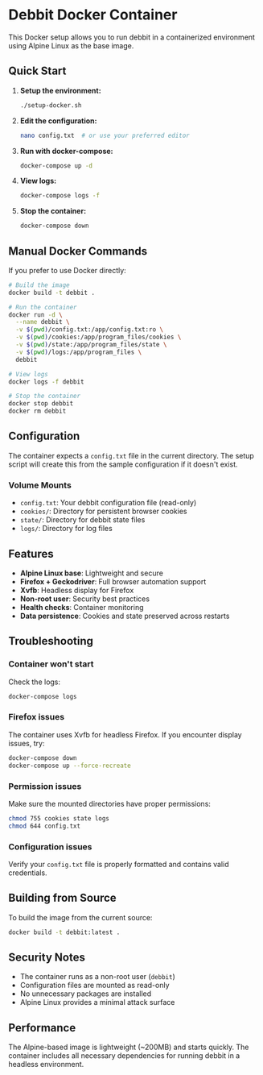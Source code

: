 # Debbit Docker Container

This Docker setup allows you to run debbit in a containerized environment using Alpine Linux as the base image.

## Quick Start

1. **Setup the environment:**
   ```bash
   ./setup-docker.sh
   ```

2. **Edit the configuration:**
   ```bash
   nano config.txt  # or use your preferred editor
   ```

3. **Run with docker-compose:**
   ```bash
   docker-compose up -d
   ```

4. **View logs:**
   ```bash
   docker-compose logs -f
   ```

5. **Stop the container:**
   ```bash
   docker-compose down
   ```

## Manual Docker Commands

If you prefer to use Docker directly:

```bash
# Build the image
docker build -t debbit .

# Run the container
docker run -d \
  --name debbit \
  -v $(pwd)/config.txt:/app/config.txt:ro \
  -v $(pwd)/cookies:/app/program_files/cookies \
  -v $(pwd)/state:/app/program_files/state \
  -v $(pwd)/logs:/app/program_files \
  debbit

# View logs
docker logs -f debbit

# Stop the container
docker stop debbit
docker rm debbit
```

## Configuration

The container expects a `config.txt` file in the current directory. The setup script will create this from the sample configuration if it doesn't exist.

### Volume Mounts

- `config.txt`: Your debbit configuration file (read-only)
- `cookies/`: Directory for persistent browser cookies
- `state/`: Directory for debbit state files
- `logs/`: Directory for log files

## Features

- **Alpine Linux base**: Lightweight and secure
- **Firefox + Geckodriver**: Full browser automation support
- **Xvfb**: Headless display for Firefox
- **Non-root user**: Security best practices
- **Health checks**: Container monitoring
- **Data persistence**: Cookies and state preserved across restarts

## Troubleshooting

### Container won't start
Check the logs:
```bash
docker-compose logs
```

### Firefox issues
The container uses Xvfb for headless Firefox. If you encounter display issues, try:
```bash
docker-compose down
docker-compose up --force-recreate
```

### Permission issues
Make sure the mounted directories have proper permissions:
```bash
chmod 755 cookies state logs
chmod 644 config.txt
```

### Configuration issues
Verify your `config.txt` file is properly formatted and contains valid credentials.

## Building from Source

To build the image from the current source:

```bash
docker build -t debbit:latest .
```

## Security Notes

- The container runs as a non-root user (`debbit`)
- Configuration files are mounted as read-only
- No unnecessary packages are installed
- Alpine Linux provides a minimal attack surface

## Performance

The Alpine-based image is lightweight (~200MB) and starts quickly. The container includes all necessary dependencies for running debbit in a headless environment. 